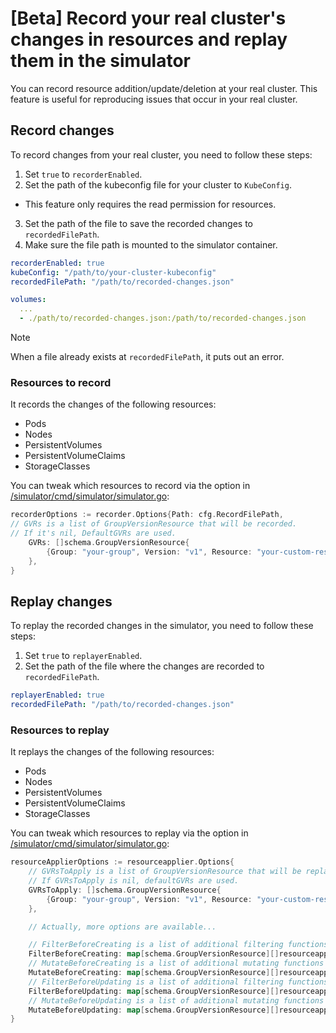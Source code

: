 # [Beta] Record your real cluster's changes in resources and replay them in the simulator

You can record resource addition/update/deletion at your real cluster. This feature is useful for reproducing issues that occur in your real cluster.

## Record changes

To record changes from your real cluster, you need to follow these steps:

1. Set `true` to `recorderEnabled`.
2. Set the path of the kubeconfig file for your cluster to `KubeConfig`.
  - This feature only requires the read permission for resources.
3. Set the path of the file to save the recorded changes to `recordedFilePath`.
4. Make sure the file path is mounted to the simulator container.

```yaml
recorderEnabled: true
kubeConfig: "/path/to/your-cluster-kubeconfig"
recordedFilePath: "/path/to/recorded-changes.json"
```

```yaml
volumes:
  ...
  - ./path/to/recorded-changes.json:/path/to/recorded-changes.json
```

> [!NOTE]
> When a file already exists at `recordedFilePath`, it puts out an error.

### Resources to record

It records the changes of the following resources:

- Pods
- Nodes
- PersistentVolumes
- PersistentVolumeClaims
- StorageClasses

You can tweak which resources to record via the option in [/simulator/cmd/simulator/simulator.go](https://github.com/kubernetes-sigs/kube-scheduler-simulator/blob/master/simulator/cmd/simulator/simulator.go):

```go
recorderOptions := recorder.Options{Path: cfg.RecordFilePath,
// GVRs is a list of GroupVersionResource that will be recorded.
// If it's nil, DefaultGVRs are used.
	GVRs: []schema.GroupVersionResource{
		{Group: "your-group", Version: "v1", Resource: "your-custom-resources"},
	},
}
```

## Replay changes

To replay the recorded changes in the simulator, you need to follow these steps:

1. Set `true` to `replayerEnabled`.
2. Set the path of the file where the changes are recorded to `recordedFilePath`.

```yaml
replayerEnabled: true
recordedFilePath: "/path/to/recorded-changes.json"
```

### Resources to replay

It replays the changes of the following resources:

- Pods
- Nodes
- PersistentVolumes
- PersistentVolumeClaims
- StorageClasses

You can tweak which resources to replay via the option in [/simulator/cmd/simulator/simulator.go](https://github.com/kubernetes-sigs/kube-scheduler-simulator/blob/master/simulator/cmd/simulator/simulator.go):

```go
resourceApplierOptions := resourceapplier.Options{
	// GVRsToApply is a list of GroupVersionResource that will be replayed.
	// If GVRsToApply is nil, defaultGVRs are used.
	GVRsToApply: []schema.GroupVersionResource{
		{Group: "your-group", Version: "v1", Resource: "your-custom-resources"},
	},

	// Actually, more options are available...

	// FilterBeforeCreating is a list of additional filtering functions that are applied before creating resources.
	FilterBeforeCreating: map[schema.GroupVersionResource][]resourceapplier.FilteringFunction{},
	// MutateBeforeCreating is a list of additional mutating functions that are applied before creating resources.
	MutateBeforeCreating: map[schema.GroupVersionResource][]resourceapplier.MutatingFunction{},
	// FilterBeforeUpdating is a list of additional filtering functions that are applied before updating resources.
	FilterBeforeUpdating: map[schema.GroupVersionResource][]resourceapplier.FilteringFunction{},
	// MutateBeforeUpdating is a list of additional mutating functions that are applied before updating resources.
	MutateBeforeUpdating: map[schema.GroupVersionResource][]resourceapplier.MutatingFunction{},
}
```
